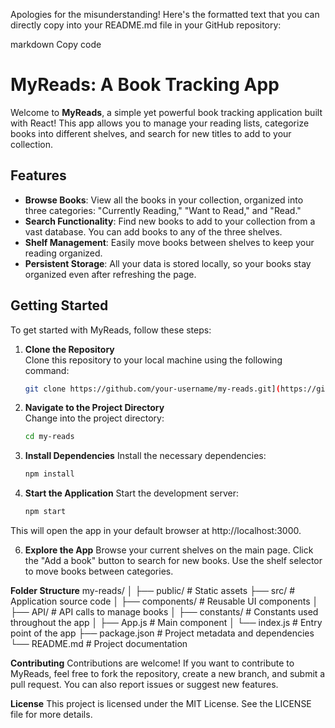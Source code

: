Apologies for the misunderstanding! Here's the formatted text that you can directly copy into your README.md file in your GitHub repository:

markdown
Copy code
# MyReads: A Book Tracking App

Welcome to **MyReads**, a simple yet powerful book tracking application built with React! This app allows you to manage your reading lists, categorize books into different shelves, and search for new titles to add to your collection.

## Features
- **Browse Books**: View all the books in your collection, organized into three categories: "Currently Reading," "Want to Read," and "Read."
- **Search Functionality**: Find new books to add to your collection from a vast database. You can add books to any of the three shelves.
- **Shelf Management**: Easily move books between shelves to keep your reading organized.
- **Persistent Storage**: All your data is stored locally, so your books stay organized even after refreshing the page.

## Getting Started

To get started with MyReads, follow these steps:

1. **Clone the Repository**  
   Clone this repository to your local machine using the following command:
   ```bash
   git clone https://github.com/your-username/my-reads.git](https://github.com/kjjjoP3/MyReads-A-Book-Tracking-App.git
2. **Navigate to the Project Directory**  
    Change into the project directory:    
   ```bash
   cd my-reads

4. **Install Dependencies**
    Install the necessary dependencies:
   ```bash 
   npm install

5. **Start the Application**
    Start the development server:
   ```bash 
   npm start   
This will open the app in your default browser at http://localhost:3000.

6. **Explore the App**
    Browse your current shelves on the main page.
    Click the "Add a book" button to search for new books.
    Use the shelf selector to move books between categories.

**Folder Structure**
  my-reads/
  │
  ├── public/               # Static assets
  ├── src/                  # Application source code
  │   ├── components/       # Reusable UI components
  │   ├── API/              # API calls to manage books
  │   ├── constants/        # Constants used throughout the app
  │   ├── App.js            # Main component
  │   └── index.js          # Entry point of the app
  ├── package.json          # Project metadata and dependencies
  └── README.md             # Project documentation
  
**Contributing**
  Contributions are welcome! If you want to contribute to MyReads, feel free to fork the repository, create a new branch, and submit a pull request. You can also report issues or suggest new features.

**License**
  This project is licensed under the MIT License. See the LICENSE file for more details.
